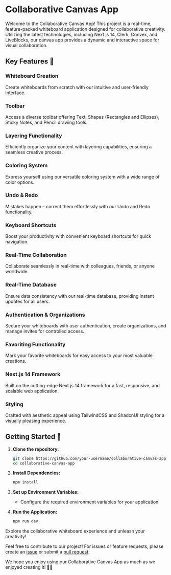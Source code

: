 
# Collaborative Canvas App

Welcome to the Collaborative Canvas App! This project is a real-time, feature-packed whiteboard application designed for collaborative creativity. Utilizing the latest technologies, including Next.js 14, Clerk, Convex, and LiveBlocks, our canvas app provides a dynamic and interactive space for visual collaboration.

## Key Features 🚀

### **Whiteboard Creation**
Create whiteboards from scratch with our intuitive and user-friendly interface.

### **Toolbar**
Access a diverse toolbar offering Text, Shapes (Rectangles and Ellipses), Sticky Notes, and Pencil drawing tools.

### **Layering Functionality**
Efficiently organize your content with layering capabilities, ensuring a seamless creative process.

### **Coloring System**
Express yourself using our versatile coloring system with a wide range of color options.

### **Undo & Redo**
Mistakes happen – correct them effortlessly with our Undo and Redo functionality.

### **Keyboard Shortcuts**
Boost your productivity with convenient keyboard shortcuts for quick navigation.

### **Real-Time Collaboration**
Collaborate seamlessly in real-time with colleagues, friends, or anyone worldwide.

### **Real-Time Database**
Ensure data consistency with our real-time database, providing instant updates for all users.

### **Authentication & Organizations**
Secure your whiteboards with user authentication, create organizations, and manage invites for controlled access.

### **Favoriting Functionality**
Mark your favorite whiteboards for easy access to your most valuable creations.

### **Next.js 14 Framework**
Built on the cutting-edge Next.js 14 framework for a fast, responsive, and scalable web application.

### **Styling**
Crafted with aesthetic appeal using TailwindCSS and ShadcnUI styling for a visually pleasing experience.

## Getting Started 🚀

1. **Clone the repository:**
   ```bash
   git clone https://github.com/your-username/collaborative-canvas-app.git
   cd collaborative-canvas-app
   ```

2. **Install Dependencies:**
   ```bash
   npm install
   ```

3. **Set up Environment Variables:**
   - Configure the required environment variables for your application.

4. **Run the Application:**
   ```bash
   npm run dev
   ```

Explore the collaborative whiteboard experience and unleash your creativity!


Feel free to contribute to our project! For issues or feature requests, please create an [issue](#) or submit a [pull request](#).

We hope you enjoy using our Collaborative Canvas App as much as we enjoyed creating it! 🎨✨
